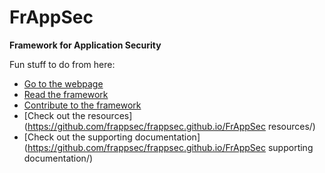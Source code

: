 # FrAppSec

**Framework for Application Security**

Fun stuff to do from here:
- [Go to the webpage](https://www.frappsec.org)
- [Read the framework](https://www.frappsec.org/FrAppSec/)
- [Contribute to the framework](https://github.com/frappsec/frappsec.github.io/FrAppSec.md)
- [Check out the resources](https://github.com/frappsec/frappsec.github.io/FrAppSec resources/)
- [Check out the supporting documentation](https://github.com/frappsec/frappsec.github.io/FrAppSec supporting documentation/)
